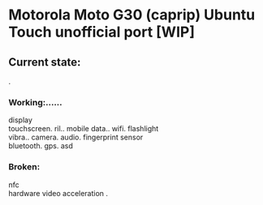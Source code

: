 # Motorola Moto G30 (caprip) Ubuntu Touch unofficial port [WIP]

## Current state:
.
### Working:......
display\
touchscreen\.
ril\..
mobile data\..
wifi\.
flashlight\
vibra\..
camera\.
audio\.
fingerprint sensor\
bluetooth\.
gps.
asd
### Broken:
nfc\
hardware video acceleration
.
